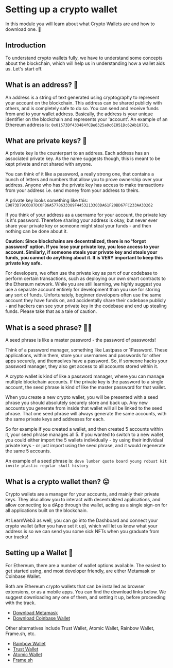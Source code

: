 # Setting up a crypto wallet

In this module you will learn about what Crypto Wallets are and how to download one. 🤔

## Introduction

To understand crypto wallets fully, we have to understand some concepts about the blockchain, which will help us in understanding how a wallet aids us. Let's start off.

## What is an address? 🤨

An address is a string of text generated using cryptography to represent your account on the blockchain. This address can be shared publicly with others, and is completely safe to do so. You can send and receive funds from and to your wallet address. Basically, the address is your unique identifier on the blockchain and represents your 'account'. An example of an Ethereum address is: `0x01573Df433484fCBe6325a0c6E051Dc62Ab107D1`.

<Quiz questionId="3088223f-7ba3-4aee-9e75-c4a9dfee84e4" />

<Quiz questionId="12d7b8c0-59c7-4d3d-93f0-6dc7ede80d1d" />

## What are private keys? 🔐

A private key is the counterpart to an address. Each address has an associated private key. As the name suggests though, this is meant to be kept private and not shared with anyone.

You can think of it like a password, a really strong one, that contains a bunch of letters and numbers that allow you to prove ownership over your address. Anyone who has the private key has access to make transactions from your address i.e. send money from your address to theirs.

A private key looks something like this: `E9873D79C6D87DC0FB6A5778633389F4453213303DA61F20BD67FC233AA33262`

If you think of your address as a username for your account, the private key is it's password. Therefore sharing your address is okay, but never ever share your private key or someone might steal your funds - and then nothing can be done about it.

<Quiz questionId="2f0f1c91-7171-4039-bc84-8d6efbb717ff" />

**Caution: Since blockchains are decentralized, there is no 'forgot password' option. If you lose your private key, you lose access to your account. Similarly, if someone steals your private key and steals your funds, you cannot do anything about it. It is VERY important to keep this private key safe.**

For developers, we often use the private key as part of our codebase to perform certain transactions, such as deploying our own smart contracts to the Ethereum network. While you are still learning, we highly suggest you use a separate account entirely for development than you use for storing any sort of funds. Unfortunately, beginner developers often use the same account they have funds on, and accidentally share their codebase publicly - and hackers can see your private key in the codebase and end up stealing funds. Please take that as a tale of caution.

<Quiz questionId="1d8fff7f-57ac-4555-ac2b-94c95c76f70d" />

## What is a seed phrase? 👮‍♀️

A seed phrase is like a master password - the password of passwords!

Think of a password manager, something like Lastpass or 1Password. These applications, within them, store your usernames and passwords for other apps securely, and themselves have a password. So, if someone hacks your password manager, they also get access to all accounts stored within it.

A crypto wallet is kind of like a password manager, where you can manage multiple blockchain accounts. If the private key is the password to a single account, the seed phrase is kind of like the master password for that wallet.

<Quiz questionId="530db4f0-937f-409f-ba7c-9456b0174151" />

When you create a new crypto wallet, you will be presented with a seed phrase you should absolutely securely store and back up. Any new accounts you generate from inside that wallet will all be linked to the seed phrase. That one seed phrase will always generate the same accounts, with the same private keys and addresses for each.

So for example if you created a wallet, and then created 5 accounts within it, your seed phrase manages all 5. If you wanted to switch to a new wallet, you could either import the 5 wallets individually - by using their individual private keys - or just import using the seed phrase, and it would regenerate the same 5 accounts.

An example of a seed phrase is: `dove lumber quote board young robust kit invite plastic regular skull history`

<Quiz questionId="d4eae61d-fcf7-4447-9dcd-0bd737a687ce" />

## What is a crypto wallet then? 😛

Crypto wallets are a manager for your accounts, and mainly their private keys. They also allow you to interact with decentralized applications, and allow connecting to a dApp through the wallet, acting as a single sign-on for all applications built on the blockchain.

At LearnWeb3 as well, you can go into the Dashboard and connect your crypto wallet (after you have set it up), which will let us know what your address is so we can send you some sick NFTs when you graduate from our tracks!

<Quiz questionId="6566fc7a-661a-4a6e-b426-d2f851f697f9" />

## Setting up a Wallet 🎉

For Ethereum, there are a number of wallet options available. The easiest to get started using, and most developer friendly, are either Metamask or Coinbase Wallet.

Both are Ethereum crypto wallets that can be installed as browser extensions, or as a mobile apps. You can find the download links below. We suggest downloading any one of them, and setting it up, before proceeding with the track.

- [Download Metamask](https://metamask.io/download.html)
- [Download Coinbase Wallet](https://www.coinbase.com/wallet)

<Quiz questionId="96c7e46e-5d73-420c-b9da-088f4ad2b29a" />

Other alternatives include Trust Wallet, Atomic Wallet, Rainbow Wallet, Frame.sh, etc.

- [Rainbow Wallet](https://rainbow.me/)
- [Trust Wallet](https://trustwallet.com/)
- [Atomic Wallet](https://atomicwallet.io/)
- [Frame.sh](https://frame.sh/)

<Quiz questionId="0941bbfc-0bbc-4897-ae15-0a4a87c71b16" />

<SubmitQuiz />
